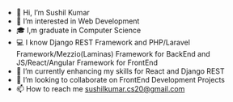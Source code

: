 - 👋 Hi, I’m Sushil Kumar
- 👀 I’m interested in Web Development
- 🎓 I,m graduate in Computer Science
- 💻 I know Django REST Framework and PHP/Laravel Framework/Mezzio(Laminas) Framework for BackEnd and JS/React/Angular Framework for FrontEnd
- 🌱 I’m currently enhancing my skills for React and Django REST
- 💞️ I’m looking to collaborate on FrontEnd Development Projects
- 📫 How to reach me sushilkumar.cs20@gmail.com

<!---
sushilkumarcs20/sushilkumarcs20 is a ✨ special ✨ repository because its `README.md` (this file) appears on your GitHub profile.
You can click the Preview link to take a look at your changes.
--->
